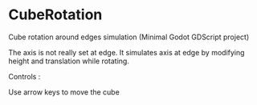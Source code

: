# CubeRotation
Cube rotation around edges simulation (Minimal Godot GDScript project)

The axis is not really set at edge.
It simulates axis at edge by modifying height and translation while rotating.

Controls :

Use arrow keys to move the cube
